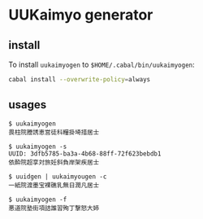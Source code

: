 # UUKaimyo generator

## install

To install `uukaimyogen` to `$HOME/.cabal/bin/uukaimyogen`:

```bash
cabal install --overwrite-policy=always
```

## usages

```
$ uukaimyogen
畏柱院謄誘恵営徒科糧掛埼措居士

$ uukaimyogen -s
UUID: 3dfb5785-ba3a-4b68-88ff-72f623bebdb1
依酔院超享対旅妊斜負岸架疾居士

$ uuidgen | uukaimyougen -c
一紙院渡墨宝裸礁乳無日潤凡居士

$ uukaimyogen -f
悪道院塾街項詰誰習殉丁撃怒大姉
```
